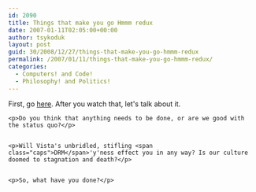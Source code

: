 ```yaml
---
id: 2090
title: Things that make you go Hmmm redux
date: 2007-01-11T02:05:00+00:00
author: tsykoduk
layout: post
guid: 30/2008/12/27/things-that-make-you-go-hmmm-redux
permalink: /2007/01/11/things-that-make-you-go-hmmm-redux/
categories:
  - Computers! and Code!
  - Philosophy! and Politics!
---
```

<p>First, go <a href="http://lessig.org/freeculture/free.html">here</a>. After you watch that, let's talk about it.</p>


	<p>Do you think that anything needs to be done, or are we good with the status quo?</p>


	<p>Will Vista's unbridled, stifling <span class="caps">DRM</span>'y'ness effect you in any way? Is our culture doomed to stagnation and death?</p>


	<p>So, what have you done?</p>